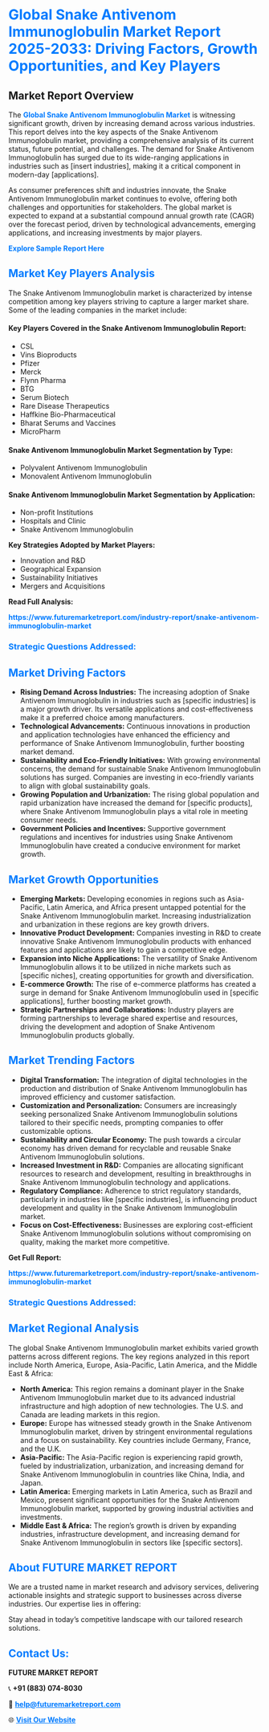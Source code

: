 <h1 style="color: #007BFF;">Global Snake Antivenom Immunoglobulin Market Report 2025-2033: Driving Factors, Growth Opportunities, and Key Players</h1>

<section id="overview">
<h2>Market Report Overview</h2>
<p>The <a href="https://www.futuremarketreport.com/industry-report/snake-antivenom-immunoglobulin-market" style="color: #007BFF; text-decoration: none;"><strong>Global Snake Antivenom Immunoglobulin Market</strong></a> is witnessing significant growth, driven by increasing demand across various industries. This report delves into the key aspects of the Snake Antivenom Immunoglobulin market, providing a comprehensive analysis of its current status, future potential, and challenges. The demand for Snake Antivenom Immunoglobulin has surged due to its wide-ranging applications in industries such as [insert industries], making it a critical component in modern-day [applications].</p>
<p>As consumer preferences shift and industries innovate, the Snake Antivenom Immunoglobulin market continues to evolve, offering both challenges and opportunities for stakeholders. The global market is expected to expand at a substantial compound annual growth rate (CAGR) over the forecast period, driven by technological advancements, emerging applications, and increasing investments by major players.</p>
</section>

<section id="overview">
<p><a href="https://www.futuremarketreport.com/request-sample/reportId=123213" style="color: #007BFF; text-decoration: none;"><strong>Explore Sample Report Here</strong></a></p>
</section>

<section id="key-players">
<h2 style="color: #007BFF;">Market Key Players Analysis</h2>
<p>The Snake Antivenom Immunoglobulin market is characterized by intense competition among key players striving to capture a larger market share. Some of the leading companies in the market include:</p>
<h4>Key Players Covered in the Snake Antivenom Immunoglobulin Report:</h4>
<ul><li>CSL</li><li>Vins Bioproducts</li><li>Pfizer</li><li>Merck</li><li>Flynn Pharma</li><li>BTG</li><li>Serum Biotech</li><li>Rare Disease Therapeutics</li><li>Haffkine Bio-Pharmaceutical</li><li>Bharat Serums and Vaccines</li><li>MicroPharm</li></ul>
<h4>Snake Antivenom Immunoglobulin Market Segmentation by Type:</h4>
<ul><li>Polyvalent Antivenom Immunoglobulin</li><li>Monovalent Antivenom Immunoglobulin</li></ul>

<h4>Snake Antivenom Immunoglobulin Market Segmentation by Application:</h4>
<ul><li>Non-profit Institutions</li><li>Hospitals and Clinic</li><li>Snake Antivenom Immunoglobulin</li></ul>
<p><strong>Key Strategies Adopted by Market Players:</strong></p>
<ul>
<li>Innovation and R&D</li>
<li>Geographical Expansion</li>
<li>Sustainability Initiatives</li>
<li>Mergers and Acquisitions</li>
</ul>
</section>

<section>
<p><strong>Read Full Analysis: </strong></p><a href="https://www.futuremarketreport.com/industry-report/snake-antivenom-immunoglobulin-market" style="color: #007BFF; text-decoration: none;"><strong>https://www.futuremarketreport.com/industry-report/snake-antivenom-immunoglobulin-market</strong></a>
<h3 style="color: #007BFF;">Strategic Questions Addressed:</h3>
</section>

<section id="driving-factors">
<h2 style="color: #007BFF;">Market Driving Factors</h2>
<ul>
<li><strong>Rising Demand Across Industries:</strong> The increasing adoption of Snake Antivenom Immunoglobulin in industries such as [specific industries] is a major growth driver. Its versatile applications and cost-effectiveness make it a preferred choice among manufacturers.</li>
<li><strong>Technological Advancements:</strong> Continuous innovations in production and application technologies have enhanced the efficiency and performance of Snake Antivenom Immunoglobulin, further boosting market demand.</li>
<li><strong>Sustainability and Eco-Friendly Initiatives:</strong> With growing environmental concerns, the demand for sustainable Snake Antivenom Immunoglobulin solutions has surged. Companies are investing in eco-friendly variants to align with global sustainability goals.</li>
<li><strong>Growing Population and Urbanization:</strong> The rising global population and rapid urbanization have increased the demand for [specific products], where Snake Antivenom Immunoglobulin plays a vital role in meeting consumer needs.</li>
<li><strong>Government Policies and Incentives:</strong> Supportive government regulations and incentives for industries using Snake Antivenom Immunoglobulin have created a conducive environment for market growth.</li>
</ul>
</section>

<section id="growth-opportunities">
<h2 style="color: #007BFF;">Market Growth Opportunities</h2>
<ul>
<li><strong>Emerging Markets:</strong> Developing economies in regions such as Asia-Pacific, Latin America, and Africa present untapped potential for the Snake Antivenom Immunoglobulin market. Increasing industrialization and urbanization in these regions are key growth drivers.</li>
<li><strong>Innovative Product Development:</strong> Companies investing in R&D to create innovative Snake Antivenom Immunoglobulin products with enhanced features and applications are likely to gain a competitive edge.</li>
<li><strong>Expansion into Niche Applications:</strong> The versatility of Snake Antivenom Immunoglobulin allows it to be utilized in niche markets such as [specific niches], creating opportunities for growth and diversification.</li>
<li><strong>E-commerce Growth:</strong> The rise of e-commerce platforms has created a surge in demand for Snake Antivenom Immunoglobulin used in [specific applications], further boosting market growth.</li>
<li><strong>Strategic Partnerships and Collaborations:</strong> Industry players are forming partnerships to leverage shared expertise and resources, driving the development and adoption of Snake Antivenom Immunoglobulin products globally.</li>
</ul>
</section>

<section id="trending-factors">
<h2 style="color: #007BFF;">Market Trending Factors</h2>
<ul>
<li><strong>Digital Transformation:</strong> The integration of digital technologies in the production and distribution of Snake Antivenom Immunoglobulin has improved efficiency and customer satisfaction.</li>
<li><strong>Customization and Personalization:</strong> Consumers are increasingly seeking personalized Snake Antivenom Immunoglobulin solutions tailored to their specific needs, prompting companies to offer customizable options.</li>
<li><strong>Sustainability and Circular Economy:</strong> The push towards a circular economy has driven demand for recyclable and reusable Snake Antivenom Immunoglobulin solutions.</li>
<li><strong>Increased Investment in R&D:</strong> Companies are allocating significant resources to research and development, resulting in breakthroughs in Snake Antivenom Immunoglobulin technology and applications.</li>
<li><strong>Regulatory Compliance:</strong> Adherence to strict regulatory standards, particularly in industries like [specific industries], is influencing product development and quality in the Snake Antivenom Immunoglobulin market.</li>
<li><strong>Focus on Cost-Effectiveness:</strong> Businesses are exploring cost-efficient Snake Antivenom Immunoglobulin solutions without compromising on quality, making the market more competitive.</li>
</ul>
</section>

<section>
<p><strong>Get Full Report: </strong></p><a href="https://www.futuremarketreport.com/industry-report/snake-antivenom-immunoglobulin-market" style="color: #007BFF; text-decoration: none;"><strong>https://www.futuremarketreport.com/industry-report/snake-antivenom-immunoglobulin-market</strong></a>
<h3 style="color: #007BFF;">Strategic Questions Addressed:</h3>
</section>


<section id="regional-analysis">
<h2 style="color: #007BFF;">Market Regional Analysis</h2>
<p>The global Snake Antivenom Immunoglobulin market exhibits varied growth patterns across different regions. The key regions analyzed in this report include North America, Europe, Asia-Pacific, Latin America, and the Middle East & Africa:</p>
<ul>
<li><strong>North America:</strong> This region remains a dominant player in the Snake Antivenom Immunoglobulin market due to its advanced industrial infrastructure and high adoption of new technologies. The U.S. and Canada are leading markets in this region.</li>
<li><strong>Europe:</strong> Europe has witnessed steady growth in the Snake Antivenom Immunoglobulin market, driven by stringent environmental regulations and a focus on sustainability. Key countries include Germany, France, and the U.K.</li>
<li><strong>Asia-Pacific:</strong> The Asia-Pacific region is experiencing rapid growth, fueled by industrialization, urbanization, and increasing demand for Snake Antivenom Immunoglobulin in countries like China, India, and Japan.</li>
<li><strong>Latin America:</strong> Emerging markets in Latin America, such as Brazil and Mexico, present significant opportunities for the Snake Antivenom Immunoglobulin market, supported by growing industrial activities and investments.</li>
<li><strong>Middle East & Africa:</strong> The region’s growth is driven by expanding industries, infrastructure development, and increasing demand for Snake Antivenom Immunoglobulin in sectors like [specific sectors].</li>
</ul>
</section>

<footer>
<h2 style="color: #007BFF;">About FUTURE MARKET REPORT</h2>
<p>We are a trusted name in market research and advisory services, delivering actionable insights and strategic support to businesses across diverse industries. Our expertise lies in offering:</p>

<p>Stay ahead in today’s competitive landscape with our tailored research solutions.</p>

<h2 style="color: #007BFF;">Contact Us:</h2>
<p><strong>FUTURE MARKET REPORT</strong></p>
<p>📞 <strong>+91 (883) 074-8030</strong></p>
<p>📧 <strong><a href="mailto:help@futuremarketreport.com" style="color: #007BFF;">help@futuremarketreport.com</a></strong></p>
<p>🌐 <strong><a href="https://www.futuremarketreport.com/" style="color: #007BFF;">Visit Our Website</a></strong></p>
</footer>